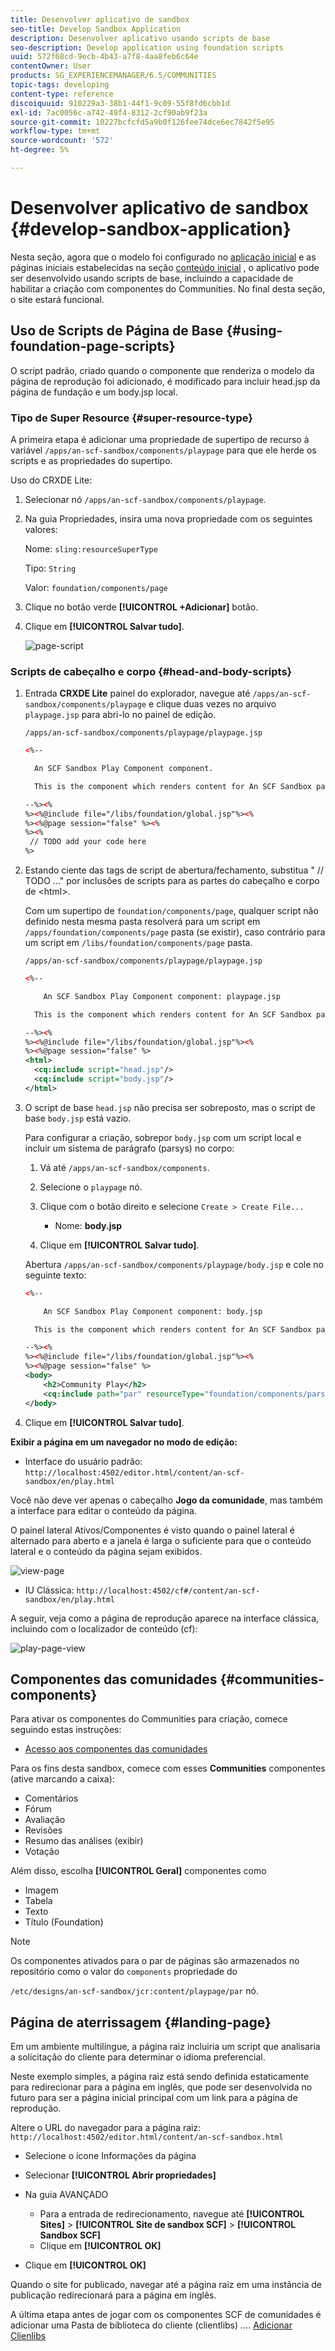 ```yaml
---
title: Desenvolver aplicativo de sandbox
seo-title: Develop Sandbox Application
description: Desenvolver aplicativo usando scripts de base
seo-description: Develop application using foundation scripts
uuid: 572f68cd-9ecb-4b43-a7f8-4aa8feb6c64e
contentOwner: User
products: SG_EXPERIENCEMANAGER/6.5/COMMUNITIES
topic-tags: developing
content-type: reference
discoiquuid: 910229a3-38b1-44f1-9c09-55f8fd6cbb1d
exl-id: 7ac0056c-a742-49f4-8312-2cf90ab9f23a
source-git-commit: 10227bcfcfd5a9b0f126fee74dce6ec7842f5e95
workflow-type: tm+mt
source-wordcount: '572'
ht-degree: 5%

---
```


# Desenvolver aplicativo de sandbox  {#develop-sandbox-application}

Nesta seção, agora que o modelo foi configurado no [aplicação inicial](initial-app.md) e as páginas iniciais estabelecidas na seção [conteúdo inicial](initial-content.md) , o aplicativo pode ser desenvolvido usando scripts de base, incluindo a capacidade de habilitar a criação com componentes do Communities. No final desta seção, o site estará funcional.

## Uso de Scripts de Página de Base {#using-foundation-page-scripts}

O script padrão, criado quando o componente que renderiza o modelo da página de reprodução foi adicionado, é modificado para incluir head.jsp da página de fundação e um body.jsp local.

### Tipo de Super Resource {#super-resource-type}

A primeira etapa é adicionar uma propriedade de supertipo de recurso à variável `/apps/an-scf-sandbox/components/playpage` para que ele herde os scripts e as propriedades do supertipo.

Uso do CRXDE Lite:

1. Selecionar nó `/apps/an-scf-sandbox/components/playpage`.
1. Na guia Propriedades, insira uma nova propriedade com os seguintes valores:

   Nome: `sling:resourceSuperType`

   Tipo: `String`

   Valor: `foundation/components/page`

1. Clique no botão verde **[!UICONTROL +Adicionar]** botão.
1. Clique em **[!UICONTROL Salvar tudo]**.

   ![page-script](assets/page-script.png)

### Scripts de cabeçalho e corpo {#head-and-body-scripts}

1. Entrada **CRXDE Lite** painel do explorador, navegue até `/apps/an-scf-sandbox/components/playpage` e clique duas vezes no arquivo `playpage.jsp` para abri-lo no painel de edição.

   `/apps/an-scf-sandbox/components/playpage/playpage.jsp`

   ```xml
   <%--
   
     An SCF Sandbox Play Component component.
   
     This is the component which renders content for An SCF Sandbox page.
   
   --%><%
   %><%@include file="/libs/foundation/global.jsp"%><%
   %><%@page session="false" %><%
   %><%
    // TODO add your code here
   %>
   ```

1. Estando ciente das tags de script de abertura/fechamento, substitua &quot; // TODO ...&quot; por inclusões de scripts para as partes do cabeçalho e corpo de &lt;html>.

   Com um supertipo de `foundation/components/page`, qualquer script não definido nesta mesma pasta resolverá para um script em `/apps/foundation/components/page` pasta (se existir), caso contrário para um script em `/libs/foundation/components/page` pasta.

   `/apps/an-scf-sandbox/components/playpage/playpage.jsp`

   ```xml
   <%--
   
       An SCF Sandbox Play Component component: playpage.jsp
   
     This is the component which renders content for An SCF Sandbox page.
   
   --%><%
   %><%@include file="/libs/foundation/global.jsp"%><%
   %><%@page session="false" %>
   <html>
     <cq:include script="head.jsp"/>
     <cq:include script="body.jsp"/>
   </html>
   ```

1. O script de base `head.jsp` não precisa ser sobreposto, mas o script de base `body.jsp` está vazio.

   Para configurar a criação, sobrepor `body.jsp` com um script local e incluir um sistema de parágrafo (parsys) no corpo:

   1. Vá até `/apps/an-scf-sandbox/components`.
   1. Selecione o `playpage` nó.
   1. Clique com o botão direito e selecione `Create > Create File...`

      * Nome: **body.jsp**

   1. Clique em **[!UICONTROL Salvar tudo]**.

   Abertura `/apps/an-scf-sandbox/components/playpage/body.jsp` e cole no seguinte texto:

   ```xml
   <%--
   
       An SCF Sandbox Play Component component: body.jsp
   
     This is the component which renders content for An SCF Sandbox page.
   
   --%><%
   %><%@include file="/libs/foundation/global.jsp"%><%
   %><%@page session="false" %>
   <body>
       <h2>Community Play</h2>
       <cq:include path="par" resourceType="foundation/components/parsys" />
   </body>
   ```

1. Clique em **[!UICONTROL Salvar tudo]**.

**Exibir a página em um navegador no modo de edição:**

* Interface do usuário padrão: `http://localhost:4502/editor.html/content/an-scf-sandbox/en/play.html`

Você não deve ver apenas o cabeçalho **Jogo da comunidade**, mas também a interface para editar o conteúdo da página.

O painel lateral Ativos/Componentes é visto quando o painel lateral é alternado para aberto e a janela é larga o suficiente para que o conteúdo lateral e o conteúdo da página sejam exibidos.

![view-page](assets/view-page.png)

* IU Clássica: `http://localhost:4502/cf#/content/an-scf-sandbox/en/play.html`

A seguir, veja como a página de reprodução aparece na interface clássica, incluindo com o localizador de conteúdo (cf):

![play-page-view](assets/play-page-view.png)

## Componentes das comunidades {#communities-components}

Para ativar os componentes do Communities para criação, comece seguindo estas instruções:

* [Acesso aos componentes das comunidades](basics.md#accessing-communities-components)

Para os fins desta sandbox, comece com esses **Communities** componentes (ative marcando a caixa):

* Comentários
* Fórum
* Avaliação
* Revisões
* Resumo das análises (exibir)
* Votação

Além disso, escolha **[!UICONTROL Geral]** componentes como

* Imagem
* Tabela
* Texto
* Título (Foundation)

>[!NOTE]
>
>Os componentes ativados para o par de páginas são armazenados no repositório como o valor do `components` propriedade do
>
>`/etc/designs/an-scf-sandbox/jcr:content/playpage/par` nó.

## Página de aterrissagem {#landing-page}

Em um ambiente multilíngue, a página raiz incluiria um script que analisaria a solicitação do cliente para determinar o idioma preferencial.

Neste exemplo simples, a página raiz está sendo definida estaticamente para redirecionar para a página em inglês, que pode ser desenvolvida no futuro para ser a página inicial principal com um link para a página de reprodução.

Altere o URL do navegador para a página raiz: `http://localhost:4502/editor.html/content/an-scf-sandbox.html`

* Selecione o ícone Informações da página
* Selecionar **[!UICONTROL Abrir propriedades]**
* Na guia AVANÇADO

   * Para a entrada de redirecionamento, navegue até **[!UICONTROL Sites]** > **[!UICONTROL Site de sandbox SCF]** > **[!UICONTROL Sandbox SCF]**
   * Clique em **[!UICONTROL OK]**

* Clique em **[!UICONTROL OK]**

Quando o site for publicado, navegar até a página raiz em uma instância de publicação redirecionará para a página em inglês.

A última etapa antes de jogar com os componentes SCF de comunidades é adicionar uma Pasta de biblioteca do cliente (clientlibs) .... [Adicionar Clienlibs](add-clientlibs.md)
